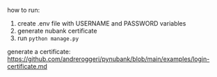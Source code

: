 
how to run:
1. create .env file with USERNAME and PASSWORD variables
2. generate nubank certificate
3. run `python manage.py` 

generate a certificate:
https://github.com/andreroggeri/pynubank/blob/main/examples/login-certificate.md